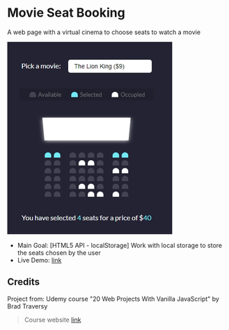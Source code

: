 # Movie Seat Booking

A web page with a virtual cinema to choose seats to watch a movie

![screenshot of the app showing the selected film and seats; also the number total of seats, and the total price of the same](./data/screenshot_01.jpg)

- Main Goal: [HTML5 API - localStorage] Work with local storage to store the seats chosen by the user
- Live Demo: [link](https://orses.github.io/vanilla_javascript/movie_seat_booking/src/)

## Credits

Project from: Udemy course "20 Web Projects With Vanilla JavaScript" by Brad Traversy

> Course website [link](https://www.udemy.com/course/web-projects-with-vanilla-javascript)
